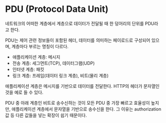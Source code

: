 # PDU (Protocol Data Unit)

네트워크의 어떠한 계층에서 계층으로 데이터가 전달될 때 한 덩어리의 단위를 PDU라고 한다.

PDU는 제어 관련 정보들이 포함된 헤더, 데이터를 의미하는 페이로드로 구성되어 있으며, 계층마다 부르는 명칭이 다르다.

- 애플리케이션 계층: 메시지
- 전송 계층: 세그먼트(TCP), 데이터그램(UDP)
- 인터넷 계층: 패킷
- 링크 계층: 프레임(데이터 링크 계층), 비트(물리 계층)

애플리케이션 계층은 메시지를 기반으로 데이터를 전달한다. HTTP의 헤더가 문자열인 것을 예로 들 수 있다.

PDU 중 아래 계층인 비트로 송수신하는 것이 모든 PDU 중 가장 빠르고 효율성이 높지만, 애플리케이션 계층에서 문자열을 기반으로 송수신을 한다. 그 이유는 authorization 값 등 다른 값들을 넣는 확장이 쉽기 때문이다.